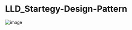 # LLD_Startegy-Design-Pattern
![image](https://github.com/user-attachments/assets/48991e35-ebf4-435e-9a8d-645c3e5dd39f)
